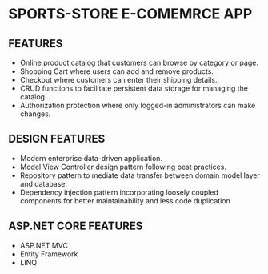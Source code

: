﻿# SPORTS-STORE E-COMEMRCE APP

## FEATURES
  * Online product catalog that customers can browse by category or page.
  * Shopping Cart where users can add and remove products.
  * Checkout where customers can enter their shipping details..
  * CRUD functions to facilitate persistent data storage for managing the catalog.
  * Authorization protection where only logged-in administrators can make changes.

## DESIGN FEATURES
  * Modern enterprise data-driven application.
  * Model View Controller design pattern following best practices.  
  * Repository pattern to mediate data transfer between domain model layer and database.  
  * Dependency injection pattern incorporating loosely coupled components for better maintainability and less code duplication 

## ASP.NET CORE FEATURES
  * ASP.NET MVC
  * Entity Framework 
  * LINQ 